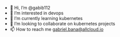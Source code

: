 - 👋 Hi, I’m @gabib112
- 👀 I’m interested in devops
- 🌱 I’m currently learning kubernetes
- 💞️ I’m looking to collaborate on kubernetes projects
- 📫 How to reach me gabriel.bana@allcloud.io

<!---
gabib112/gabib112 is a ✨ special ✨ repository because its `README.md` (this file) appears on your GitHub profile.
You can click the Preview link to take a look at your changes.
--->
